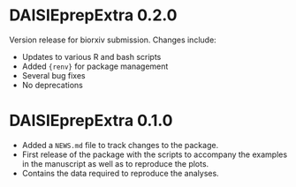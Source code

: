 # DAISIEprepExtra 0.2.0

Version release for biorxiv submission. Changes include:

* Updates to various R and bash scripts
* Added `{renv}` for package management
* Several bug fixes
* No deprecations

# DAISIEprepExtra 0.1.0

* Added a `NEWS.md` file to track changes to the package.
* First release of the package with the scripts to accompany the examples in the manuscript as well as to reproduce the plots.
* Contains the data required to reproduce the analyses.
